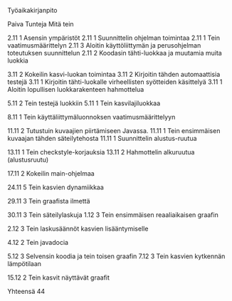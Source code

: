 Työaikakirjanpito


Paiva 		Tunteja 	Mitä tein

2.11		1		Asensin ympäristöt
2.11		1		Suunnittelin ohjelman toimintaa
2.11		1		Tein vaatimusmäärittelyn
2.11		3		Aloitin käyttöliittymän ja perusohjelman toteutuksen suunnittelun
2.11		2		Koodasin tähti-luokkaa ja muutamia muita luokkia

3.11		2		Kokeilin kasvi-luokan toimintaa
3.11		2		Kirjoitin tähden automaattisia testejä
3.11		1		Kirjoitin tähti-luokalle virheellisten syötteiden käsittelyä
3.11		1		Aloitin lopullisen luokkarakenteen hahmottelua

5.11		2		Tein testejä luokkiin
5.11		1		Tein kasvilajiluokkaa

8.11		1		Tein käyttäliittymäluonnoksen vaatimusmäärittelyyn

11.11		2		Tutustuin kuvaajien piirtämiseen Javassa.
11.11		1		Tein ensimmäisen kuvaajan tähden säteilytehosta
11.11		1		Suunnittelin alustus-ruutua

13.11   1   Tein checkstyle-korjauksia
13.11   2   Hahmottelin alkuruutua (alustusruutu)

17.11   2  Kokeilin main-ohjelmaa

24.11   5  Tein kasvien dynamiikkaa

29.11   3  Tein graafista ilmettä

30.11   3  Tein säteilylaskuja
1.12    3  Tein ensimmäisen reaaliaikaisen graafin

2.12    3 Tein laskusäännöt kasvien lisääntymiselle

4.12    2 Tein javadocia

5.12    3 Selvensin koodia ja tein toisen graafin
7.12    3 Tein kasvien kytkennän lämpötilaan

15.12   2 Tein kasvit näyttävät graafit


Yhteensä 44
